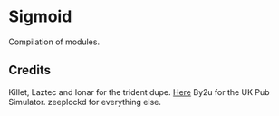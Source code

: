 # Sigmoid

Compilation of modules.

## Credits

Killet, Laztec and Ionar for the trident dupe. [Here](https://github.com/Killetx/TridentDupe)
By2u for the UK Pub Simulator. 
zeeplockd for everything else.
